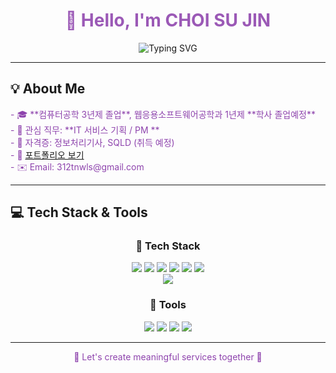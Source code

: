 <div align="center">

<h1 style="color: #9B59B6;">👋 Hello, I'm CHOI SU JIN </h1>
<!-- <h3 style="color: #8E44AD;">✨ Aspiring IT Planner | Passionate about User-Centered Design ✨</h3> -->

<p align="center">
  <img src="https://readme-typing-svg.demolab.com/?lines=Welcome+to+my+GitHub!&center=true&width=380&height=45&font=Quicksand&size=24&color=9B59B6" alt="Typing SVG" />
</p>

</div>

---

## 💡 About Me

<p style="color: #8E44AD;">
- 🎓 **컴퓨터공학 3년제 졸업**, 웹응용소프트웨어공학과 1년제 **학사 졸업예정**<br>
- 💼 관심 직무: **IT 서비스 기획 / PM **<br>
- 📄 자격증: 정보처리기사, SQLD (취득 예정)<br>
- 📝 <a href="https://www.notion.so/21dd73f3678980088529d2ed1eb51dcb" target="_blank">포트폴리오 보기</a><br>
- ✉️ Email: 312tnwls@gmail.com
</p>

---

## 💻 Tech Stack & Tools

<div align="center">

### 🔧 Tech Stack  
<img src="https://img.shields.io/badge/React-61DAFB?style=for-the-badge&logo=react&logoColor=black"/>
<img src="https://img.shields.io/badge/Flutter-02569B?style=for-the-badge&logo=flutter&logoColor=white"/>
<img src="https://img.shields.io/badge/React_Native-61DAFB?style=for-the-badge&logo=react&logoColor=black"/>
<img src="https://img.shields.io/badge/JavaScript-F7DF1E?style=for-the-badge&logo=javascript&logoColor=black"/>
<img src="https://img.shields.io/badge/HTML5-E34F26?style=for-the-badge&logo=html5&logoColor=white"/>
<img src="https://img.shields.io/badge/CSS3-1572B6?style=for-the-badge&logo=css3&logoColor=white"/>
<br/>
<img src="https://img.shields.io/badge/Python-3776AB?style=for-the-badge&logo=python&logoColor=white"/>

<br/>

### 🧰 Tools  
<img src="https://img.shields.io/badge/GitHub-181717?style=for-the-badge&logo=github&logoColor=white"/>
<img src="https://img.shields.io/badge/Notion-000000?style=for-the-badge&logo=notion&logoColor=white"/>
<img src="https://img.shields.io/badge/Figma-F24E1E?style=for-the-badge&logo=figma&logoColor=white"/>
<img src="https://img.shields.io/badge/VSCode-007ACC?style=for-the-badge&logo=visualstudiocode&logoColor=white"/>

</div>

---

<p align="center" style="color: #8E44AD;">💜 Let's create meaningful services together 💜</p>
